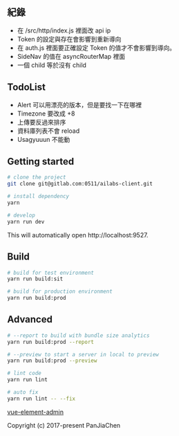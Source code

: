 ## 紀錄
+ 在 /src/http/index.js 裡面改 api ip
+ Token 的設定與存在會影響到重新導向
+ 在 auth.js 裡面要正確設定 Token 的值才不會影響到導向。
+ SideNav 的值在 asyncRouterMap 裡面
+ 一個 child 等於沒有 child

## TodoList
+ Alert 可以用漂亮的版本，但是要找一下在哪裡
+ Timezone 要改成 +8
+ 上傳要反過來排序
+ 資料庫列表不會 reload
+ Usagyuuun 不能動

## Getting started

```bash
# clone the project
git clone git@gitlab.com:0511/ailabs-client.git

# install dependency
yarn

# develop
yarn run dev
```

This will automatically open http://localhost:9527.

## Build
```bash
# build for test environment
yarn run build:sit

# build for production environment
yarn run build:prod
```

## Advanced
```bash
# --report to build with bundle size analytics
yarn run build:prod --report

# --preview to start a server in local to preview
yarn run build:prod --preview

# lint code
yarn run lint

# auto fix
yarn run lint -- --fix
```


[vue-element-admin](https://github.com/PanJiaChen/vue-element-admin)

Copyright (c) 2017-present PanJiaChen